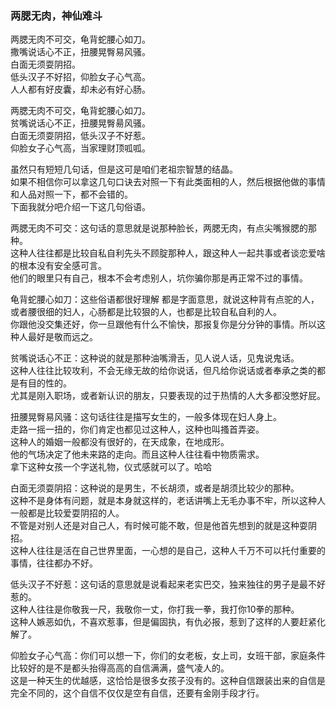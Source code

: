 ### 两腮无肉，神仙难斗

两腮无肉不可交，龟背蛇腰心如刀。  
撒嘴说话心不正，扭腰晃臀易风骚。  
白面无须耍阴招。  
低头汉子不好招，仰脸女子心气高。  
人人都有好皮囊，却未必有好心肠。  

两腮无肉不可交，龟背蛇腰心如刀。  
贫嘴说话心不正，扭腰晃臀昜风骚。  
白面无须耍阴招，低头汉子不好惹。  
仰脸女子心气高，当家理财顶呱呱。  

虽然只有短短几句话，但是这可是咱们老祖宗智慧的结晶。  
如果不相信你可以拿这几句口诀去对照一下有此类面相的人，然后根据他做的事情和人品对照一下，都不会错的。  
下面我就分吧介绍一下这几句俗语。  

两腮无肉不可交：这句话的意思就是说那种脸长，两腮无肉，有点尖嘴猴腮的那种。  
这种人往往都是比较自私自利先头不顾腚那种人，跟这种人一起共事或者谈恋爱啥的根本没有安全感可言。  
他们的眼里只有自己，根本不会考虑别人，坑你骗你那是再正常不过的事情。  

龟背蛇腰心如刀：这些俗语都很好理解 都是字面意思，就说这种背有点驼的人，或者腰很细的妇人，心肠都是比较狠的人，也都是比较自私自利的人。  
你跟他没交集还好，你一旦跟他有什么不愉快，那报复你是分分钟的事情。所以这种人最好是敬而远之。  

贫嘴说话心不正：这种说的就是那种油嘴滑舌，见人说人话，见鬼说鬼话。  
这种人往往比较攻利，不会无缘无故的给你说话，但凡给你说话或者奉承之类的都是有目的性的。  
尤其是刚入职场，或者新认识的朋友，只要表现的过于热情的人大多都没憋好屁。  

扭腰晃臀易风骚：这句话往往是描写女生的，一般多体现在妇人身上。  
走路一摇一扭的，你们肯定也都见过这种人，这种也叫搔首弄姿。  
这种人的婚姻一般都没有很好的，在天成象，在地成形。  
他的气场决定了他未来路的走向。而且这种人往往看中物质需求。  
拿下这种女孩一个字送礼物，仪式感就可以了。哈哈  

白面无须耍阴招：这种说的是男生，不长胡须，或者是胡须比较少的那种。  
这种不是身体有问题，就是本身就这样的，老话讲嘴上无毛办事不牢，所以这种人一般都是比较爱耍阴招的人。  
不管是对别人还是对自己人，有时候可能不敢，但是他首先想到的就是这种耍阴招。  
这种人往往是活在自己世界里面，一心想的是自己，这种人千万不可以托付重要的事情，往往都办不好。  
    
低头汉子不好惹：这句话的意思就是说看起来老实巴交，独来独往的男子是最不好惹的。  
这种人往往是你敬我一尺，我敬你一丈，你打我一拳，我打你10拳的那种。  
这种人嫉恶如仇，不喜欢惹事，但是偏固执，有仇必报，惹到了这样的人要赶紧化解了。  

仰脸女子心气高：你们可以想一下，你们的女老板，女上司，女班干部，家庭条件比较好的是不是都头抬得高高的自信满满，盛气凌人的。  
这是一种天生的优越感，这恰恰是很多女孩子没有的。这种自信跟装出来的自信是完全不同的，这个自信不仅仅是空有自信，还要有金刚手段才行。 


